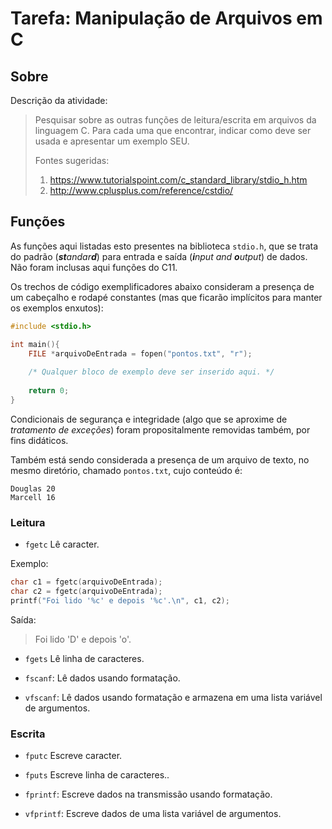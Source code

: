# Tarefa: Manipulação de Arquivos em C

## Sobre

Descrição da atividade:
> Pesquisar sobre as outras funções de leitura/escrita em arquivos da linguagem C. 
> Para cada uma que encontrar, indicar como deve ser usada e apresentar um exemplo SEU.
> 
> Fontes sugeridas:
> 1. https://www.tutorialspoint.com/c_standard_library/stdio_h.htm
> 2. http://www.cplusplus.com/reference/cstdio/

## Funções
As funções aqui listadas esto presentes na biblioteca ```stdio.h```, que se trata
do padrão (_**st**andar**d**_) para entrada e saída (_**i**nput and **o**utput_)
de dados. Não foram inclusas aqui funções do C11.

Os trechos de código exemplificadores abaixo consideram a presença de um cabeçalho e
rodapé constantes (mas que ficarão implícitos para manter os exemplos enxutos):

```C
#include <stdio.h>

int main(){
    FILE *arquivoDeEntrada = fopen("pontos.txt", "r");
    
    /* Qualquer bloco de exemplo deve ser inserido aqui. */
    
    return 0;
}
```

Condicionais de segurança e integridade (algo que se aproxime de _tratamento de exceções_)
foram propositalmente removidas também, por fins didáticos.

Também está sendo considerada a presença de um arquivo de texto,
no mesmo diretório, chamado ```pontos.txt```, cujo conteúdo é:

```
Douglas 20
Marcell 16
```

### Leitura

* ```fgetc```
Lê caracter.

Exemplo:

```C
char c1 = fgetc(arquivoDeEntrada);
char c2 = fgetc(arquivoDeEntrada);
printf("Foi lido '%c' e depois '%c'.\n", c1, c2);
```
Saída:

> Foi lido 'D' e depois 'o'.

* ```fgets```
Lê linha de caracteres.

* ```fscanf```:
Lê dados usando formatação.

* ```vfscanf```:
Lê dados usando formatação e armazena em uma lista variável de argumentos.

### Escrita

* ```fputc```
Escreve caracter.

* ```fputs```
Escreve linha de caracteres..

* ```fprintf```:
Escreve dados na transmissão usando formatação.

* ```vfprintf```:
Escreve dados de uma lista variável de argumentos.

